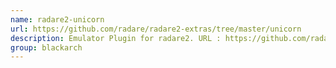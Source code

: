 ```yaml
---
name: radare2-unicorn
url: https://github.com/radare/radare2-extras/tree/master/unicorn
description: Emulator Plugin for radare2. URL : https://github.com/radare/radare2-extras/tree/master/unicorn Groups : blackarch blackarch-disassembler blackarch-binary blackarch-reversing
group: blackarch
---
```

